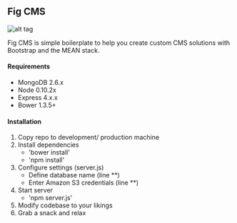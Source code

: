 ## Fig CMS ##

![alt tag](http://figcms.s3.amazonaws.com/fig_logo.png)

Fig CMS is simple boilerplate to help you create custom CMS solutions with Bootstrap and the MEAN stack.

#### Requirements ####

* MongoDB 2.6.x
* Node 0.10.2x
* Express 4.x.x
* Bower 1.3.5+

#### Installation ####

1. Copy repo to development/ production machine
2. Install dependencies
    * 'bower install'
    * 'npm install'
3. Configure settings (server.js)
    * Define database name (line **)
    * Enter Amazon S3 credentials (line **)
4. Start server
    * 'npm server.js'
5. Modify codebase to your likings
6. Grab a snack and relax